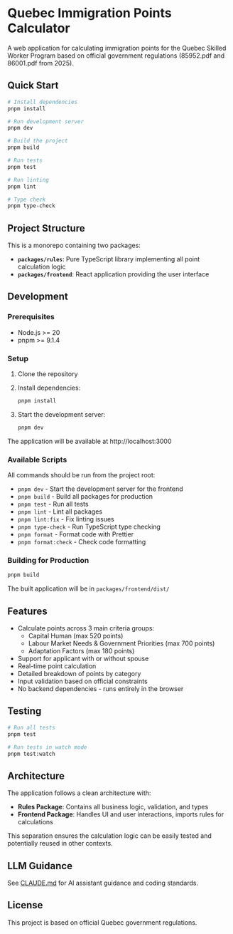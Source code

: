 # Quebec Immigration Points Calculator

A web application for calculating immigration points for the Quebec Skilled Worker Program based on official government regulations (85952.pdf and 86001.pdf from 2025).

## Quick Start

```bash
# Install dependencies
pnpm install

# Run development server
pnpm dev

# Build the project
pnpm build

# Run tests
pnpm test

# Run linting
pnpm lint

# Type check
pnpm type-check
```

## Project Structure

This is a monorepo containing two packages:

- **`packages/rules`**: Pure TypeScript library implementing all point calculation logic
- **`packages/frontend`**: React application providing the user interface

## Development

### Prerequisites
- Node.js >= 20
- pnpm >= 9.1.4

### Setup

1. Clone the repository
2. Install dependencies:
   ```bash
   pnpm install
   ```

3. Start the development server:
   ```bash
   pnpm dev
   ```

The application will be available at http://localhost:3000

### Available Scripts

All commands should be run from the project root:

- `pnpm dev` - Start the development server for the frontend
- `pnpm build` - Build all packages for production
- `pnpm test` - Run all tests
- `pnpm lint` - Lint all packages
- `pnpm lint:fix` - Fix linting issues
- `pnpm type-check` - Run TypeScript type checking
- `pnpm format` - Format code with Prettier
- `pnpm format:check` - Check code formatting

### Building for Production

```bash
pnpm build
```

The built application will be in `packages/frontend/dist/`

## Features

- Calculate points across 3 main criteria groups:
  - Capital Human (max 520 points)
  - Labour Market Needs & Government Priorities (max 700 points)
  - Adaptation Factors (max 180 points)
- Support for applicant with or without spouse
- Real-time point calculation
- Detailed breakdown of points by category
- Input validation based on official constraints
- No backend dependencies - runs entirely in the browser

## Testing

```bash
# Run all tests
pnpm test

# Run tests in watch mode
pnpm test:watch
```

## Architecture

The application follows a clean architecture with:
- **Rules Package**: Contains all business logic, validation, and types
- **Frontend Package**: Handles UI and user interactions, imports rules for calculations

This separation ensures the calculation logic can be easily tested and potentially reused in other contexts.

## LLM Guidance

See [CLAUDE.md](./CLAUDE.md) for AI assistant guidance and coding standards.

## License

This project is based on official Quebec government regulations.
